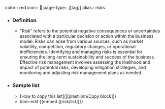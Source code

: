 color:: red
icon:: 🚨
page-type:: [[tag]]
alias:: risks

- ### Definition 
  - "Risk" refers to the potential negative consequences or uncertainties associated with a particular decision or action within the business model. Risks can arise from various sources, such as market volatility, competition, regulatory changes, or operational inefficiencies. Identifying and managing risks is essential for ensuring the long-term sustainability and success of the business. Effective risk management involves assessing the likelihood and impact of potential risks, developing mitigation strategies, and monitoring and adjusting risk management plans as needed.
- ### Sample list
  - [How to copy this list]([[plastilinn/Copy block]])
  - #inn-edit {{embed [[risk/list]]}}

































































































































































































































































































































































































































































































































































































































































































































































































































































































































































































































































































































































































































































































































































































































































































































































































































































































































































































































































































































































































































































































































































































































































































































































































































































































































































































































































































































































































































































































































































































































































































































































































































































































































































































































































































































































































































































































































































































































































































































































































































































































































































































































































































































































































































































































































































































































































































































































































































































































































































































































































































































































































































































































































































































































































































































































































































































































































































































































































































































































































































































































































































































































































































































































































































































































































































































































































































































































































































































































































































































































































































































































































































































































































































































































































































































































































































































































































































































































































































































































































































































































































































































































































































































































































































































































































































































































































































































































































































































































































































































































































































































































































































































































































































































































































































































































































































